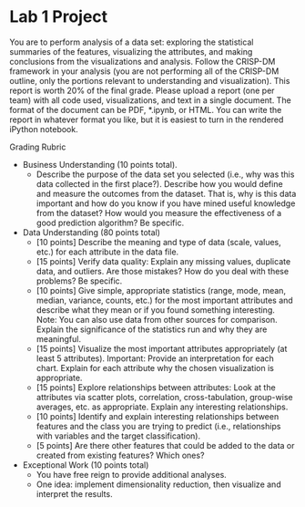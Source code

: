 # Lab 1 Project

You are to perform analysis of a data set: exploring the statistical summaries of the features, visualizing the attributes, and making conclusions from the visualizations and analysis. Follow the CRISP-DM framework in your analysis (you are not performing all of the CRISP-DM outline, only the portions relevant to understanding and visualization). This report is worth 20% of the final grade. Please upload a report (one per team) with all code used, visualizations, and text in a single document. The format of the document can be PDF, *.ipynb, or HTML. You can write the report in whatever format you like, but it is easiest to turn in the rendered iPython notebook.

Grading Rubric
- Business Understanding (10 points total).
	- Describe the purpose of the data set you selected (i.e., why was this data collected in the first place?). Describe how you would define and measure the outcomes from the dataset. That is, why is this data important and how do you know if you have mined useful knowledge from the dataset? How would you measure the effectiveness of a good prediction algorithm? Be specific.
- Data Understanding (80 points total)
	- [10 points] Describe the meaning and type of data (scale, values, etc.) for each attribute in the data file.
	- [15 points] Verify data quality: Explain any missing values, duplicate data, and outliers. Are those mistakes? How do you deal with these problems? Be specific.
	- [10 points] Give simple, appropriate statistics (range, mode, mean, median, variance, counts, etc.) for the most important attributes and describe what they mean or if you found something interesting. Note: You can also use data from other sources for comparison. Explain the significance of the statistics run and why they are meaningful.
	- [15 points] Visualize the most important attributes appropriately (at least 5 attributes). Important: Provide an interpretation for each chart. Explain for each attribute why the chosen visualization is appropriate.
	- [15 points] Explore relationships between attributes: Look at the attributes via scatter plots, correlation, cross-tabulation, group-wise averages, etc. as appropriate. Explain any interesting relationships.
	- [10 points] Identify and explain interesting relationships between features and the class you are trying to predict (i.e., relationships with variables and the target classification).
	- [5 points] Are there other features that could be added to the data or created from existing features? Which ones?
- Exceptional Work (10 points total)
	- You have free reign to provide additional analyses.
	- One idea: implement dimensionality reduction, then visualize and interpret the results.

